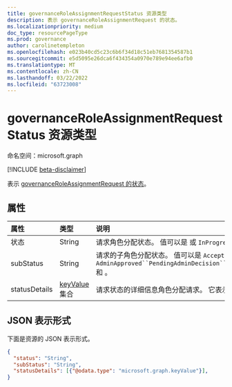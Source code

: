 ```yaml
---
title: governanceRoleAssignmentRequestStatus 资源类型
description: 表示 governanceRoleAssignmentRequest 的状态。
ms.localizationpriority: medium
doc_type: resourcePageType
ms.prod: governance
author: carolinetempleton
ms.openlocfilehash: e023b40cd5c23c6b6f34d18c51eb7681354587b1
ms.sourcegitcommit: e5d5095e26dca6f434354a0970e789e94ee6afb0
ms.translationtype: MT
ms.contentlocale: zh-CN
ms.lasthandoff: 03/22/2022
ms.locfileid: "63723008"
---
```

# <a name="governanceroleassignmentrequeststatus-resource-type"></a>governanceRoleAssignmentRequestStatus 资源类型

命名空间：microsoft.graph

[!INCLUDE [beta-disclaimer](../../includes/beta-disclaimer.md)]

表示 [governanceRoleAssignmentRequest 的状态](../resources/governanceroleassignmentrequest.md)。

## <a name="properties"></a>属性

| 属性      | 类型                                            | 说明                                                                                                                                                                                                                                                                                                                                                                                     |
| :------------ | :---------------------------------------------- | :---------------------------------------------------------------------------------------------------------------------------------------------------------------------------------------------------------------------------------------------------------------------------------------------------------------------------------------------------------------------------------------------- |
| 状态        | String                                          | 请求角色分配状态。 值可以是 或 `InProgress` `Closed`。                                                                                                                                                                                                                                                                                                           |
| subStatus     | String                                          | 请求的子角色分配状态。 值可以是 `Accepted``Granted``Denied``PendingEvaluation`、、、`PendingProvisioning`、`Provisioned`、、`PendingRevocation`、、 `AdminApproved``PendingAdminDecision``AdminDenied``TimedOut``Revoked``Failed``ProvisioningStarted``Canceled``PendingApprovalProvisioning``PendingApproval``FailedAsResourceIsLocked`和 。 |
| statusDetails | [keyValue](../resources/keyvalue.md) 集合 | 请求状态的详细信息角色分配请求。 它表示不同规则的评估结果。                                                                                                                                                                                                                                                                              |

## <a name="json-representation"></a>JSON 表示形式

下面是资源的 JSON 表示形式。

<!-- {
  "blockType": "resource",
  "@odata.type": "microsoft.graph.governanceRoleAssignmentRequestStatus"
}-->

```json
{
  "status": "String",
  "subStatus": "String",
  "statusDetails": [{"@odata.type": "microsoft.graph.keyValue"}],
}

```

<!-- uuid: 8fcb5dbc-d5aa-4681-8e31-b001d5168d79
2015-10-25 14:57:30 UTC -->

<!--
{
  "type": "#page.annotation",
  "description": "governanceRoleAssignmentRequestStatus",
  "keywords": "",
  "section": "documentation",
  "tocPath": "",
  "suppressions": []
}
-->
